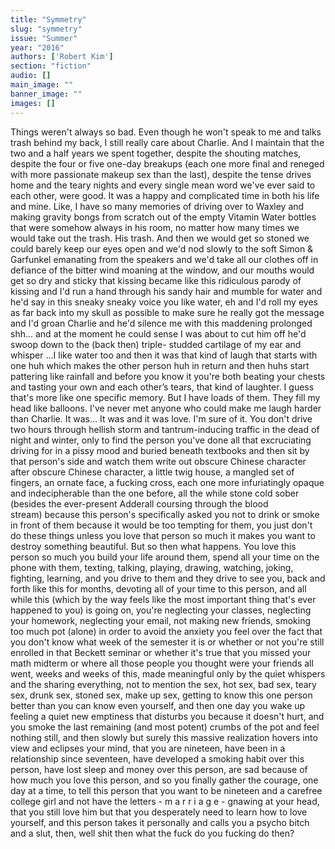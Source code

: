 ```yaml
---
title: "Symmetry"
slug: "symmetry"
issue: "Summer"
year: "2016"
authors: ['Robert Kim']
section: "fiction"
audio: []
main_image: ""
banner_image: ""
images: []
---
```

   Things weren't always so bad. Even though he won't speak to me and talks trash behind my back, I still really care about Charlie. And I maintain that the two and a half years we spent together, despite the shouting matches, despite the four or five one-day breakups (each one more final and reneged with more passionate makeup sex than the last), despite the tense drives home and the teary nights and every single mean word we've ever said to each other, were good. It was a happy and complicated time in both his life and mine. Like, I have so many memories of driving over to Waxley and making gravity bongs from scratch out of the empty Vitamin Water bottles that were somehow always in his room, no matter how many times we would take out the trash. His trash. And then we would get so stoned we could barely keep our eyes open and we'd nod slowly to the soft Simon & Garfunkel emanating from the speakers and we'd take all our clothes off in defiance of the bitter wind moaning at the window, and our mouths would get so dry and sticky that kissing became like this ridiculous parody of kissing and I'd run a hand through his sandy hair and mumble for water and he'd say in this sneaky sneaky voice you like water, eh and I'd roll my eyes as far back into my skull as possible to make sure he really got the message and I'd groan Charlie and he'd silence me with this maddening prolonged shh... and at the moment he could sense I was about to cut him off he'd swoop down to the (back then) triple- studded cartilage of my ear and whisper ...I like water too and then it was that kind of laugh that starts with one huh which makes the other person huh in return and then huhs start pattering like rainfall and before you know it you're both beating your chests and tasting your own and each other’s tears, that kind of laughter. I guess that's more like one specific memory. But I have loads of them. They fill my head like balloons. I've never met anyone who could make me laugh harder than Charlie. It was... It was and it was love. I'm sure of it. You don't drive two hours through hellish storm and tantrum-inducing traffic in the dead of night and winter, only to find the person you've done all that excruciating driving for in a pissy mood and buried beneath textbooks and then sit by that person's side and watch them write out obscure Chinese character after obscure Chinese character, a little twig house, a mangled set of fingers, an ornate face, a fucking cross, each one more infuriatingly opaque and indecipherable than the one before, all the while stone cold sober (besides the ever-present Adderall coursing through the blood stream) because this person's specifically asked you not to drink or smoke in front of them because it would be too tempting for them, you just don't do these things unless you love that person so much it makes you want to destroy something beautiful. But so then what happens. You love this person so much you build your life around them, spend all your time on the phone with them, texting, talking, playing, drawing, watching, joking, fighting, learning, and you drive to them and they drive to see you, back and forth like this for months, devoting all of your time to this person, and all while this (which by the way feels like the most important thing that's ever happened to you) is going on, you're neglecting your classes, neglecting your homework, neglecting your email, not making new friends, smoking too much pot (alone) in order to avoid the anxiety you feel over the fact that you don't know what week of the semester it is or whether or not you're still enrolled in that Beckett seminar or whether it's true that you missed your math midterm or where all those people you thought were your friends all went, weeks and weeks of this, made meaningful only by the quiet whispers and the sharing everything, not to mention the sex, hot sex, bad sex, teary sex, drunk sex, stoned sex, make up sex, getting to know this one person better than you can know even yourself, and then one day you wake up feeling a quiet new emptiness that disturbs you because it doesn't hurt, and you smoke the last remaining (and most potent) crumbs of the pot and feel nothing still, and then slowly but surely this massive realization hovers into view and eclipses your mind, that you are nineteen, have been in a relationship since seventeen, have developed a smoking habit over this person, have lost sleep and money over this person, are sad because of how much you love this person, and so you finally gather the courage, one day at a time, to tell this person that you want to be nineteen and a carefree college girl and not have the letters - m a r r i a g e - gnawing at your head, that you still love him but that you desperately need to learn how to love yourself, and this person takes it personally and calls you a psycho bitch and a slut, then, well shit then what the fuck do you fucking do then? 

   